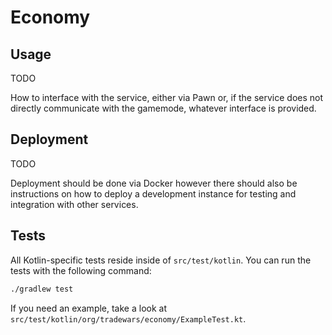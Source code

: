 # Economy

## Usage

TODO

How to interface with the service, either via Pawn or, if the service does not
directly communicate with the gamemode, whatever interface is provided.

## Deployment

TODO

Deployment should be done via Docker however there should also be instructions
on how to deploy a development instance for testing and integration with other
services.

## Tests

All Kotlin-specific tests reside inside of `src/test/kotlin`.
You can run the tests with the following command:

```bash
./gradlew test
```

If you need an example, take a look at `src/test/kotlin/org/tradewars/economy/ExampleTest.kt`.